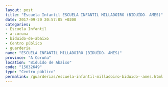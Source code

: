 ```yaml
---
layout: post
title: "Escuela Infantil ESCUELA INFANTIL MILLADOIRO (BIDUÍDO- AMES)"
date: 2017-09-20 20:57:05 +0200
categories:
- Escuela Infantil
- a-coruna
- biduido-de-abaixo
- Centro público
- guarderia
name: "ESCUELA INFANTIL MILLADOIRO (BIDUÍDO- AMES)"
province: "A Coruña"
location: "Biduido de Abaixo"
code: "15032649"
type: "Centro público"
permalink: /guarderias/escuela-infantil-milladoiro-biduido--ames.html
---
```

